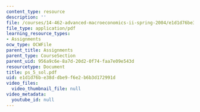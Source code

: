 ```yaml
---
content_type: resource
description: ''
file: /courses/14-462-advanced-macroeconomics-ii-spring-2004/e1d1d76be38ddbe9f6e2b6b3d172991d_ps_5_sol.pdf
file_type: application/pdf
learning_resource_types:
- Assignments
ocw_type: OCWFile
parent_title: Assignments
parent_type: CourseSection
parent_uid: 956a9c6e-8a7d-20d2-0f74-faa7e09e543d
resourcetype: Document
title: ps_5_sol.pdf
uid: e1d1d76b-e38d-dbe9-f6e2-b6b3d172991d
video_files:
  video_thumbnail_file: null
video_metadata:
  youtube_id: null
---
```

